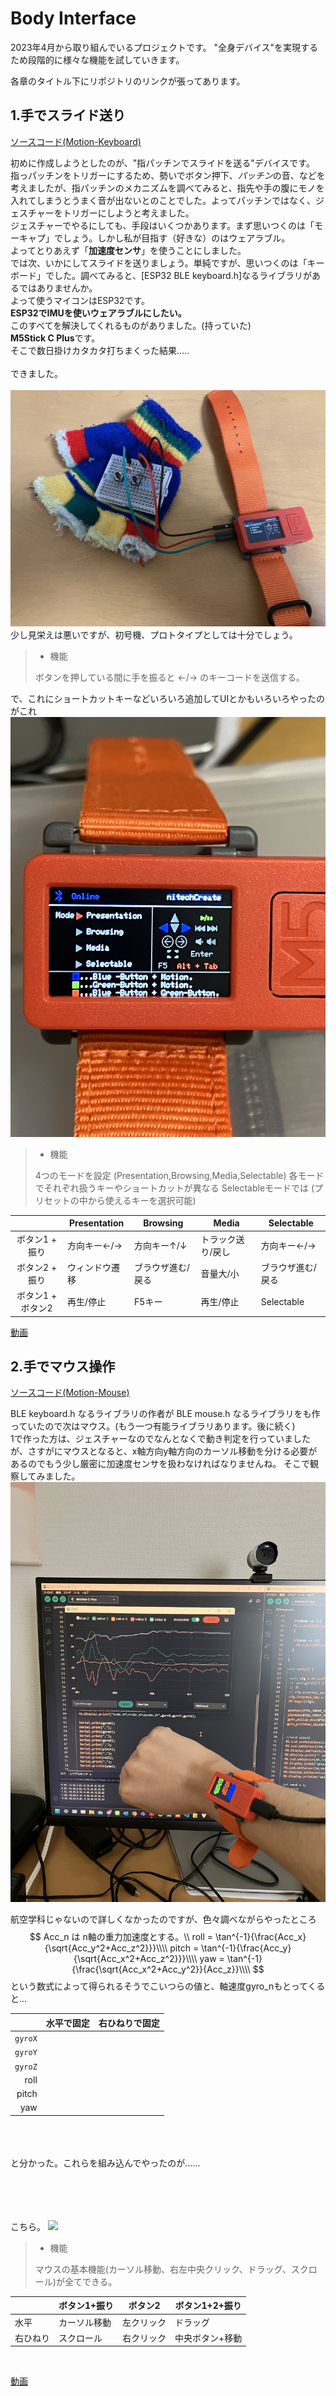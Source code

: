 # Body Interface

2023年4月から取り組んでいるプロジェクトです。
"全身デバイス"を実現するため段階的に様々な機能を試していきます。

各章のタイトル下にリポジトリのリンクが張ってあります。
## 1.手でスライド送り
[ソースコード(Motion-Keyboard)]()

初めに作成しようとしたのが、"指パッチンでスライドを送る"デバイスです。<br>指っパッチンをトリガーにするため、勢いでボタン押下、*パッチン*の音、などを考えましたが、指パッチンのメカニズムを調べてみると、指先や手の腹にモノを入れてしまうとうまく音が出ないとのことでした。よってパッチンではなく、ジェスチャーをトリガーにしようと考えました。<br>ジェスチャーでやるにしても、手段はいくつかあります。まず思いつくのは「モーキャプ」でしょう。しかし私が目指す（好きな）のはウェアラブル。<br>よってとりあえず「**加速度センサ**」を使うことにしました。<br>では次、いかにしてスライドを送りましょう。単純ですが、思いつくのは「キーボード」でした。調べてみると、[ESP32 BLE keyboard.h]なるライブラリがあるではありませんか。<br>よって使うマイコンはESP32です。<br>**ESP32でIMUを使いウェアラブルにしたい。**<br>このすべてを解決してくれるものがありました。(持っていた)<br>**M5Stick C Plus**です。<br>そこで数日掛けカタカタ打ちまくった結果.....<br><br>できました。<br><br>![](images/prototype.JPG)<br>
少し見栄えは悪いですが、初号機、プロトタイプとしては十分でしょう。<br>
> - 機能<br>
>
> ボタンを押している間に手を振ると ←/→ のキーコードを送信する。

で、これにショートカットキーなどいろいろ追加してUIとかもいろいろやったのがこれ
![](images/ver1.1.JPG)
> - 機能<br>
> 
> 4つのモードを設定 (Presentation,Browsing,Media,Selectable)
> 各モードでそれぞれ扱うキーやショートカットが異なる
> Selectableモードでは (プリセットの中から使えるキーを選択可能)

||Presentation|Browsing|Media|Selectable|
|:---:|---|---|---|---|
|ボタン1 + 振り|方向キー←/→|方向キー↑/↓|トラック送り/戻し|方向キー←/→|
|ボタン2 + 振り|ウィンドウ遷移|ブラウザ進む/戻る|音量大/小|ブラウザ進む/戻る|
|ボタン1 + ボタン2|再生/停止|F5キー|再生/停止|Selectable|

[動画]()
## 2.手でマウス操作
[ソースコード(Motion-Mouse)]()

BLE keyboard.h なるライブラリの作者が BLE mouse.h なるライブラリをも作っていたので次はマウス。(もう一つ有能ライブラリあります。後に続く)<br>1で作った方は、ジェスチャーなのでなんとなくで動き判定を行っていましたが、さすがにマウスとなると、x軸方向y軸方向のカーソル移動を分ける必要があるのでもう少し厳密に加速度センサを扱わなければなりませんね。
そこで観察してみました。<br>![](images/imuwatching.JPG)

航空学科じゃないので詳しくなかったのですが、色々調べながらやったところ
$$
Acc_n は n軸の重力加速度とする。\\
roll = \tan^{-1}{\frac{Acc_x}{\sqrt{Acc_y^2+Acc_z^2}}}\\\\
pitch = \tan^{-1}{\frac{Acc_y}{\sqrt{Acc_x^2+Acc_z^2}}}\\\\
yaw = \tan^{-1}{\frac{\sqrt{Acc_x^2+Acc_y^2}}{Acc_z}}\\\\
$$
という数式によって得られるそうでこいつらの値と、軸速度gyro_nもとってくると...
<br>

||水平で固定|右ひねりで固定|
|---:|---:|---:|
|`gyroX`|||
|`gyroY`|||
|`gyroZ`|||
|roll|||
|pitch|||
|yaw|||

<br><br><br>と分かった。これらを組み込んでやったのが......


<br><br><br><br>こちら。
![](images/)

> - 機能
> 
> マウスの基本機能(カーソル移動、右左中央クリック、ドラッグ、スクロール)が全てできる。

||ボタン1+振り|ボタン2|ボタン1+2+振り|
|---|---|---|---|
|水平|カーソル移動|左クリック|ドラッグ|
|右ひねり|スクロール|右クリック|中央ボタン+移動|

<br>

[動画]()

